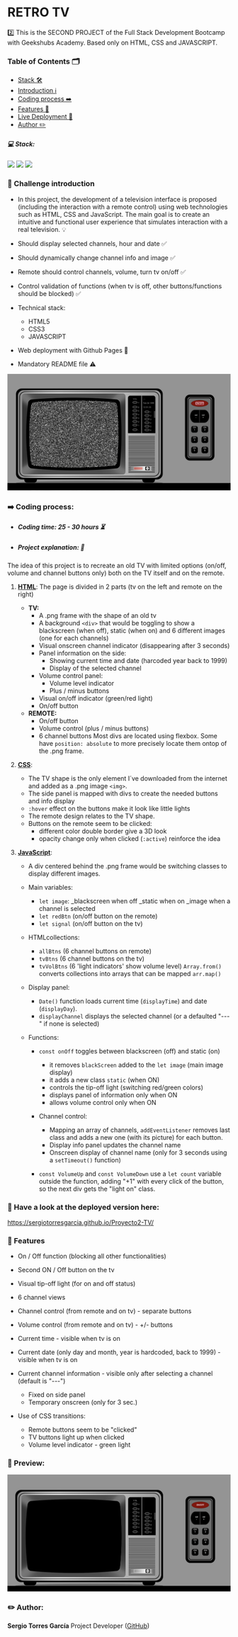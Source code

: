 
# RETRO TV

2️⃣ This is the SECOND PROJECT of the Full Stack Development Bootcamp with Geekshubs Academy. Based only on HTML, CSS and JAVASCRIPT.

### Table of Contents 🗂️

- [Stack 🛠️](#💻-stack)
- [Introduction ℹ️](#🫵-challenge-introduction) 
- [Coding process ➡️](#➡️-coding-process)
- [Features 🌟](#🌟-features)
- [Live Deployment 📡](#👀-preview)
- [Author ✏️](#✏️-author)

##### 💻 Stack:
    
<img src="https://img.shields.io/badge/HTML5-E34F26">
<img src="https://img.shields.io/badge/CSS3-1572B6">
<img src="https://img.shields.io/badge/JavaScript-F7DF1E">

### 🫵 Challenge introduction

- In this project, the development of a television interface is proposed
(including the interaction with a remote control) using web technologies such as HTML, CSS and JavaScript. The main goal is to create an intuitive and
functional user experience that simulates interaction with a real television. 💡 

- Should display selected channels, hour and date ✅

- Should dynamically change channel info and image ✅

- Remote should control channels, volume, turn tv on/off ✅

- Control validation of functions (when tv is off, other buttons/functions should be blocked) ✅

- Technical stack: 
    - HTML5 
    - CSS3
    - JAVASCRIPT

- Web deployment with Github Pages 🛜
  
- Mandatory README file ⚠️

<img src="./img/staticPreview.png" alt="preview old school TV ON">

###  ➡️  Coding process:
- ##### Coding time: 25 - 30 hours ⏳
  
- ##### Project explanation: 💬

The idea of this project is to recreate an old TV with limited options (on/off, volume and channel buttons only) both on the TV itself and on the remote.

1.  <u>**HTML**</u>:
    The page is divided in 2 parts (tv on the left and remote on the right)
    -   **TV:**
        - A .png frame with the shape of an old tv
        - A background `<div>` that would be toggling to show a blackscreen (when off), static (when on) and 6 different images (one for each channels)
        - Visual onscreen channel indicator (disappearing after 3 seconds)
        - Panel information on the side:
            - Showing current time and date (harcoded year back to 1999)
            - Display of the selected channel
        - Volume control panel:
            - Volume level indicator
            - Plus / minus buttons
        - Visual on/off indicator (green/red light)
        - On/off button
    - **REMOTE:**
        - On/off button
        - Volume control (plus / minus buttons)
        - 6 channel buttons
    Most divs are located using flexbox.
    Some have `position: absolute` to more precisely locate them ontop of the .png frame.
    
2.  <u>**CSS**</u>:
    - The TV shape is the only element I´ve downloaded from the internet and added as a .png image `<img>`.
    - The side panel is mapped with divs to create the needed buttons and info display
    - `:hover` effect on the buttons make it look like little lights
    - The remote design relates to the TV shape.
    - Buttons on the remote seem to be clicked:
        - different color double border give a 3D look
        - opacity change only when clicked (`:active`) reinforce the idea

3.  <u>**JavaScript**</u>:
    - A div centered behind the .png frame would be switching classes to display different images.
    - Main variables:

        - `let image`:
        _blackscreen when off
        _static when on
        _image when a channel is selected
        - `let redBtn` (on/off button on the remote)
        - `let signal` (on/off button on the tv)
        
    - HTMLcollections:
        - `allBtns` (6 channel buttons on remote)
        - `tvBtns` (6 channel buttons on the tv)
        - `tvVolBtns` (6 'light indicators' show volume level)
        `Array.from()` converts collections into arrays that can be mapped `arr.map()`

    - Display panel:
        - `Date()` function loads current time (`displayTime`) and date (`displayDay`).
        - `displayChannel` displays the selected channel (or a defaulted "---" if none is selected)

    - Functions:
        - `const onOff` toggles between blackscreen (off) and static (on)
            - it removes `blackScreen` added to the `let image` (main image display)
            - it adds a new class `static` (when ON)
            - controls the tip-off light (switching red/green colors)
            - displays panel of information only when ON
            - allows volume control only when ON

        
        - Channel control:
            - Mapping an array of channels, `addEventListener` removes last class and adds a new one (with its picture) for each button.
            - Display info panel updates the channel name
            - Onscreen display of channel name (only for 3 seconds using a `setTimeout()` function)

        - `const VolumeUp` and `const VolumeDown` use a `let count` variable outside the function, adding "+1" with every click of the button, so the next div gets the "light on" class.


### 🚀 Have a look at the deployed version here: 
https://sergiotorresgarcia.github.io/Proyecto2-TV/



### 🌟 Features 

- On / Off function (blocking all other functionalities)
- Second ON / Off button on the tv
- Visual tip-off light (for on and off status)
- 6 channel views
- Channel control (from remote and on tv) - separate buttons
- Volume control (from remote and on tv) - +/- buttons

- Current time - visible when tv is on
- Current date (only day and month, year is hardcoded, back to 1999) - visible when tv is on
- Current channel information - visible only after selecting a channel (default is "---")
    - Fixed on side panel
    - Temporary onscreen (only for 3 sec.)
- Use of CSS transitions:
    - Remote buttons seem to be "clicked"
    - TV buttons light up when clicked
    - Volume level indicator - green light

### 👀 Preview:
<img src="./img/preview.png" alt="preview old school TV">

### ✏️ Author:
**Sergio Torres García**
Project Developer ([GitHub](https://github.com/SergioTorresGarcia))
